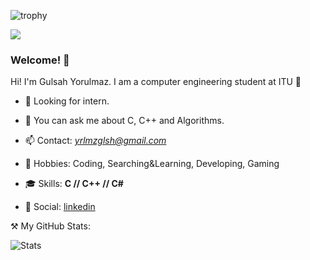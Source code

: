 ![trophy](https://github-profile-trophy.vercel.app/?username=gulsahyorulmaz)

![](https://komarev.com/ghpvc/?username=gulsahyorulmaz&color=yellow&style=flat-square)
### Welcome! 👋

Hi! I'm Gulsah Yorulmaz. I am a computer engineering student at ITU 🐝
                           
- 👯 Looking for intern.
- 💬 You can ask me about C, C++ and Algorithms.
- 📫 Contact: *yrlmzglsh@gmail.com*
- 💜 Hobbies: Coding, Searching&Learning, Developing, Gaming                                  

- 🎓 Skills: **C // C++ // C#**

- 👔 Social: [linkedin](https://www.linkedin.com/in/gulsahyorulmaz/)

⚒️ My GitHub Stats:

![Stats](https://github-readme-stats.vercel.app/api?username=gulsahyorulmaz)
<!--

-->
